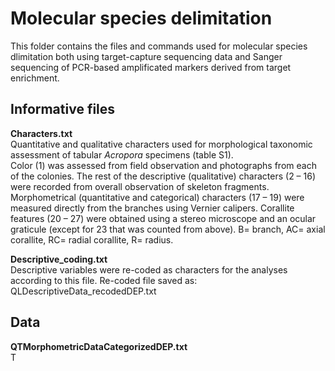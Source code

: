 # <b>Molecular species delimitation</b>

This folder contains the files and commands used for molecular species dlimitation both using target-capture sequencing data and Sanger sequencing of PCR-based amplificated markers derived from target enrichment.


## Informative files
<b>Characters.txt</b><br>
Quantitative and qualitative characters used for morphological taxonomic assessment of tabular <i>Acropora</i> specimens (table S1).<br>
Color (1) was assessed from field observation and photographs from each of the colonies. The rest of the descriptive (qualitative) characters (2 – 16) were recorded from overall observation of skeleton fragments. Morphometrical (quantitative and categorical) characters (17 – 19) were measured directly from the branches using Vernier calipers. Corallite features (20 – 27) were obtained using a stereo microscope and an ocular graticule (except for 23 that was counted from above). B= branch, AC= axial corallite, RC= radial corallite, R= radius.

<b>Descriptive_coding.txt</b><br>
Descriptive variables were re-coded as characters for the analyses according to this file. Re-coded file saved as: QLDescriptiveData_recodedDEP.txt

## Data
<b>QTMorphometricDataCategorizedDEP.txt</b><br>T
